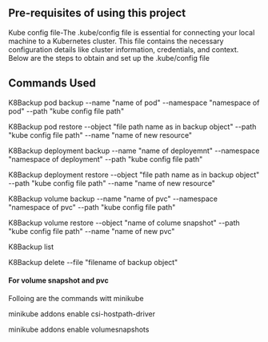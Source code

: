 <h2>Pre-requisites of using this project</h2>
<p>Kube config file-The .kube/config file is essential for connecting your local machine to a Kubernetes cluster. This file contains the necessary configuration details like cluster information, credentials, and context. Below are the steps to obtain and set up the .kube/config file<p>

<h2>Commands Used</h2>
<p>K8Backup pod backup --name "name of pod" --namespace "namespace of pod" --path "kube config file path"</p>
<p>K8Backup pod restore --object "file path name as in backup object" --path "kube config file path" --name "name of new resource"</p>
<p>K8Backup deployment backup --name "name of deployemnt" --namespace "namespace of deployment" --path "kube config file path"</p>
<p>K8Backup deployment restore --object "file path name as in backup object" --path "kube config file path" --name "name of new resource"</p>
<p>K8Backup volume backup --name "name of pvc" --namespace "namespace of pvc" --path "kube config file path"</p>
<p>K8Backup volume restore --object "name of colume snapshot" --path "kube config file path" --name "name of new pvc"</p>
<p>K8Backup list</p>
<p>K8Backup delete --file "filename of backup object"</p>


<h4>For volume snapshot and pvc</h4>
<p>Folloing are the commands witt minikube</p>
<p>minikube addons enable csi-hostpath-driver</p>
<p>minikube addons enable volumesnapshots</p>
